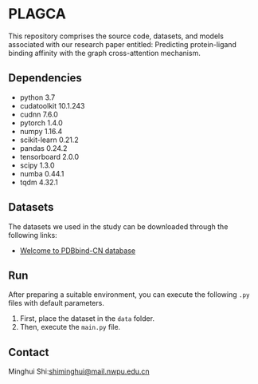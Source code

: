 # PLAGCA

This repository comprises the source code, datasets, and models associated with our research paper entitled: Predicting protein-ligand binding affinity with the graph cross-attention
mechanism.

## Dependencies

- python 3.7
- cudatoolkit 10.1.243
- cudnn 7.6.0
- pytorch 1.4.0
- numpy 1.16.4
- scikit-learn 0.21.2
- pandas 0.24.2
- tensorboard 2.0.0
- scipy 1.3.0
- numba 0.44.1
- tqdm 4.32.1

## Datasets

The datasets we used in the study can be downloaded through the following links:

- [Welcome to PDBbind-CN database](http://www.pdbbind.org.cn/)

## Run

After preparing a suitable environment, you can execute the following `.py` files with default parameters.

1. First, place the dataset in the `data` folder.
2. Then, execute the `main.py` file.

## Contact

Minghui Shi:shiminghui@mail.nwpu.edu.cn

